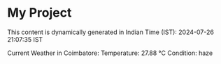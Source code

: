 # My Project

This content is dynamically generated in Indian Time (IST): 2024-07-26 21:07:35 IST


Current Weather in Coimbatore:
Temperature: 27.88 °C
Condition: haze
